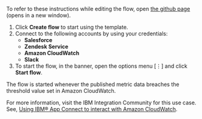 To refer to these instructions while editing the flow, open [the github page](https://github.com/ot4i/app-connect-templates/tree/master/resources/markdown/?_instructions.md) (opens in a new window).

1. Click **Create flow** to start using the template.
2. Connect to the following accounts by using your credentials:
   - **Salesforce** 
   - **Zendesk Service**
   - **Amazon CloudWatch**
   - **Slack**
3. To start the flow, in the banner, open the options menu [⋮] and click **Start flow**.

The flow is started whenever the published metric data breaches the threshold value set in Amazon CloudWatch.

For more information, visit the IBM Integration Community for this use case. See, [Using IBM® App Connect to interact with Amazon CloudWatch](https://community.ibm.com/community/user/integration/blogs/shamini-arumugam1/2022/11/23/using-ibm-app-connect-with-amazoncloudwatch).

